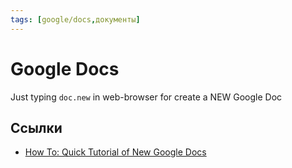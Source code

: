 ```yaml
---
tags: [google/docs,документы]
---
```

# Google Docs

Just typing `doc.new` in web-browser for create a NEW Google Doc

## Ссылки

* [How To: Quick Tutorial of New Google Docs](https://youtu.be/I0OqnItA-zA)